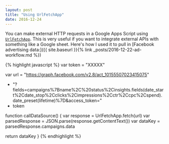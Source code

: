 ```yaml
---
layout: post
title: "Using UrlFetchApp"
date: 2016-12-24
---
```

You can make external HTTP requests in a Google Apps Script using [`UrlFetchApp`](https://developers.google.com/apps-script/reference/url-fetch/url-fetch-app). This is very useful if you want to integrate external APIs with something like a Google sheet. Here's how I used it to pull in [Facebook advertising data:]({{ site.baseurl }}{% link _posts/2016-12-22-ad-workflow.md %})

{% highlight javascript %}
var token = "XXXXX"

var url = "https://graph.facebook.com/v2.8/act_10155507023415075"
+ "?fields=campaigns%7Bname%2C%20status%2Cinsights.fields(date_start%2Cdate_stop%2Cclicks%2Cimpressions%2Cctr%2Ccpc%2Cspend).date_preset(lifetime)%7D&access_token="
+ token

function callDataSource() {
 var response = UrlFetchApp.fetch(url)
 var parsedResponse = JSON.parse(response.getContentText())
 var dataKey = parsedResponse.campaigns.data
 
 return dataKey
}
{% endhighlight %}
